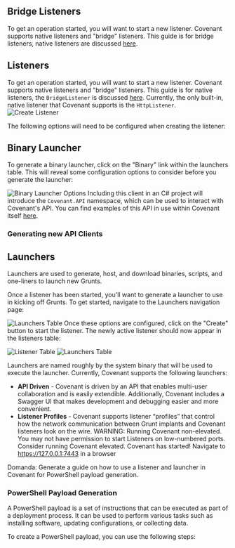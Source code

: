 ## Bridge Listeners

To get an operation started, you will want to start a new listener. Covenant supports native listeners and "bridge" listeners. This guide is for bridge listeners, native listeners are discussed [here](https://github.com/cobbr/Covenant/wiki/Listeners).
## Listeners

To get an operation started, you will want to start a new listener. Covenant supports native listeners and "bridge" listeners. This guide is for native listeners, the `BridgeListener` is discussed [here](https://github.com/cobbr/Covenant/wiki/Bridge-Listeners). Currently, the only built-in, native listener that Covenant supports is the `HttpListener`.
![Create Listener](https://github.com/cobbr/Covenant/wiki/images/covenant-gui-listenercreate.png)

The following options will need to be configured when creating the listener:
## Binary Launcher

To generate a binary launcher, click on the "Binary" link within the launchers table. This will reveal some configuration options to consider before you generate the launcher:

![Binary Launcher Options](https://github.com/cobbr/Covenant/wiki/images/covenant-gui-launcherbinary.png)
Including this client in an C# project will introduce the `Covenant.API` namespace, which can be used to interact with Covenant's API. You can find examples of this API in use within Covenant itself [here](https://github.com/cobbr/Covenant/blob/master/Covenant/Models/Listeners/InternalListener.cs#L84-L88).

### Generating new API Clients
## Launchers

Launchers are used to generate, host, and download binaries, scripts, and one-liners to launch new Grunts.

Once a listener has been started, you'll want to generate a launcher to use in kicking off Grunts. To get started, navigate to the Launchers navigation page:

![Launchers Table](https://github.com/cobbr/Covenant/wiki/images/covenant-gui-launchers.png)
Once these options are configured, click on the "Create" button to start the listener. The newly active listener should now appear in the listeners table:

![Listener Table](https://github.com/cobbr/Covenant/wiki/images/covenant-gui-listenercreated.png)
![Launchers Table](https://github.com/cobbr/Covenant/wiki/images/covenant-gui-launchers.png)

Launchers are named roughly by the system binary that will be used to execute the launcher. Currently, Covenant supports the following launchers:
* **API Driven** - Covenant is driven by an API that enables multi-user collaboration and is easily extendible. Additionally, Covenant includes a Swagger UI that makes development and debugging easier and more convenient.
* **Listener Profiles** - Covenant supports listener “profiles” that control how the network communication between Grunt implants and Covenant listeners look on the wire.
WARNING: Running Covenant non-elevated. You may not have permission to start Listeners on low-numbered ports. Consider running Covenant elevated.
Covenant has started! Navigate to https://127.0.0.1:7443 in a browser

Domanda: Generate a guide on how to use a listener and launcher in Covenant for PowerShell payload generation.

### PowerShell Payload Generation

A PowerShell payload is a set of instructions that can be executed as part of a deployment process. It can be used to perform various tasks such as installing software, updating configurations, or collecting data.

To create a PowerShell payload, you can use the following steps:
